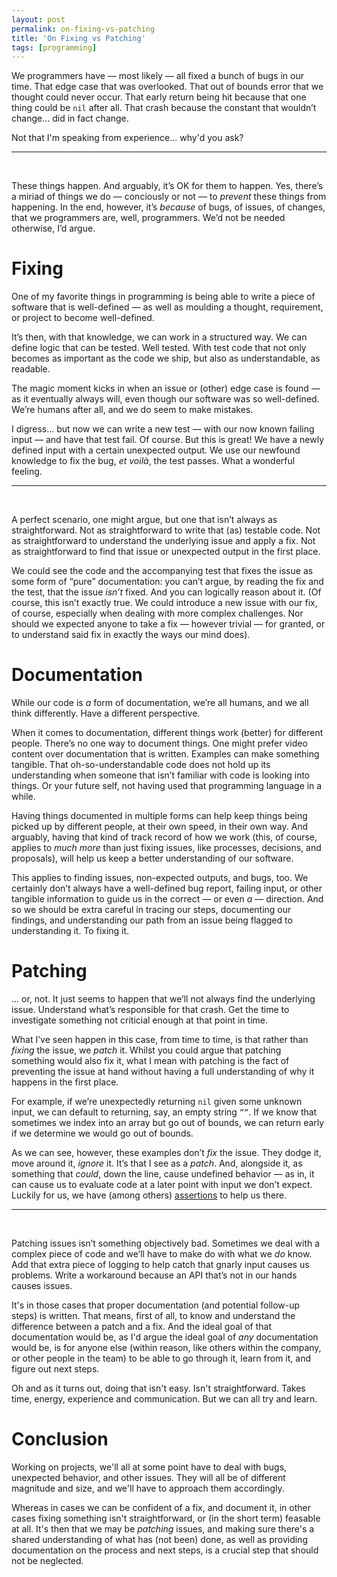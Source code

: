 ```yaml
---
layout: post
permalink: on-fixing-vs-patching
title: 'On Fixing vs Patching'
tags: [programming]
---
```


We programmers have — most likely — all fixed a bunch of bugs in our time. That edge case that was overlooked. That out of bounds error that we thought could never occur. That early return being hit because that one thing could be `nil` after all. That crash because the constant that wouldn’t change... did in fact change.

Not that I'm speaking from experience... why'd you ask?

---
<br />

These things happen. And arguably, it’s OK for them to happen. Yes, there’s a miriad of things we do — conciously or not — to _prevent_ these things from happening. In the end, however, it’s _because_ of bugs, of issues, of changes, that we programmers are, well, programmers. We’d not be needed otherwise, I’d argue.

# Fixing

One of my favorite things in programming is being able to write a piece of software that is well-defined — as well as moulding a thought, requirement, or project to become well-defined.

It’s then, with that knowledge, we can work in a structured way. We can define logic that can be tested. Well tested. With test code that not only becomes as important as the code we ship, but also as understandable, as readable.

The magic moment kicks in when an issue or (other) edge case is found — as it eventually always will, even though our software was so well-defined. We’re humans after all, and we do seem to make mistakes.

I digress... but now we can write a new test — with our now known failing input — and have that test fail. Of course. But this is great! We have a newly defined input with a certain unexpected output. We use our newfound knowledge to fix the bug, _et voilà_, the test passes. What a wonderful feeling.

---
<br />

A perfect scenario, one might argue, but one that isn’t always as straightforward. Not as straightforward to write that (as) testable code. Not as straightforward to understand the underlying issue and apply a fix. Not as straightforward to find that issue or unexpected output in the first place.

We could see the code and the accompanying test that fixes the issue as some form of “pure” documentation: you can’t argue, by reading the fix and the test, that the issue _isn’t_ fixed. And you can logically reason about it. (Of course, this isn’t exactly true. We could introduce a new issue with our fix, of course, especially when dealing with more complex challenges. Nor should we expected anyone to take a fix — however trivial — for granted, or to understand said fix in exactly the ways our mind does).

# Documentation

While our code is _a_ form of documentation, we’re all humans, and we all think differently. Have a different perspective.

When it comes to documentation, different things work (better) for different people. There’s no one way to document things. One might prefer video content over documentation that is written. Examples can make something tangible. That oh-so-understandable code does not hold up its understanding when someone that isn’t familiar with code is looking into things. Or your future self, not having used that programming language in a while.

Having things documented in multiple forms can help keep things being picked up by different people, at their own speed, in their own way. And arguably, having that kind of track record of how we work (this, of course, applies to _much more_ than just fixing issues, like processes, decisions, and proposals), will help us keep a better understanding of our software.

This applies to finding issues, non-expected outputs, and bugs, too. We certainly don’t always have a well-defined bug report, failing input, or other tangible information to guide us in the correct — or even _a_ — direction. And so we should be extra careful in tracing our steps, documenting our findings, and understanding our path from an issue being flagged to understanding it. To fixing it.

# Patching

... or, not. It just seems to happen that we’ll not always find the underlying issue. Understand what’s responsible for that crash. Get the time to investigate something not criticial enough at that point in time.

What I’ve seen happen in this case, from time to time, is that rather than _fixing_ the issue, we _patch_ it. Whilst you could argue that patching something would also fix it, what I mean with patching is the fact of preventing the issue at hand without having a full understanding of why it happens in the first place.

For example, if we’re unexpectedly returning `nil` given some unknown input, we can default to returning, say, an empty string `””`. If we know that sometimes we index into an array but go out of bounds, we can return early if we determine we would go out of bounds.

As we can see, however, these examples don’t _fix_ the issue. They dodge it, move around it, _ignore_ it. It’s that I see as a _patch_. And, alongside it, as something that _could_, down the line, cause undefined behavior — as in, it can cause us to evaluate code at a later point with input we don’t expect. Luckily for us, we have (among others) [assertions](/but-that-should-work) to help us there.

---
<br />

Patching issues isn’t something objectively bad. Sometimes we deal with a complex piece of code and we’ll have to make do with what we _do_ know. Add that extra piece of logging to help catch that gnarly input causes us problems. Write a workaround because an API that’s not in our hands causes issues.

It's in those cases that proper documentation (and potential follow-up steps) is written. That means, first of all, to know and understand the difference between a patch and a fix. And the ideal goal of that documentation would be, as I'd argue the ideal goal of _any_ documentation would be, is for anyone else (within reason, like others within the company, or other people in the team) to be able to go through it, learn from it, and figure out next steps.

Oh and as it turns out, doing that isn't easy. Isn't straightforward. Takes time, energy, experience and communication. But we can all try and learn.

# Conclusion

Working on projects, we'll all at some point have to deal with bugs, unexpected behavior, and other issues. They will all be of different magnitude and size, and we'll have to approach them accordingly.

Whereas in cases we can be confident of a fix, and document it, in other cases fixing something isn't straightforward, or (in the short term) feasable at all. It's then that we may be _patching_ issues, and making sure there's a shared understanding of what has (not been) done, as well as providing documentation on the process and next steps, is a crucial step that should not be neglected.
